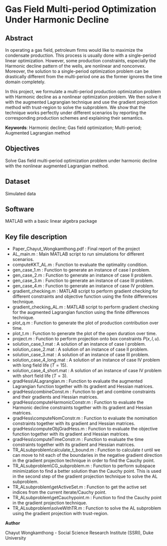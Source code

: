 # Gas Field Multi-period Optimization Under Harmonic Decline

## Abstract
In operating a gas field, petroleum firms would like to maximize the condensate production. This process is usually done with a single-period linear optimization. However, some production constraints, especially the Harmonic decline pattern of the wells, are nonlinear and nonconvex. Moreover, the solution to a single-period optimization problem can be drastically different from the multi-period one as the former ignores the time domain completely. 

In this project, we formulate a multi-period production optimization problem with Harmonic decline as a nonlinear optimization problem. We then solve it with the augmented Lagrangian technique and use the gradient projection method with trust-region to solve the subproblem. We show that the technique works perfectly under different scenarios by reporting the corresponding production schemes and explaining their semantics.

**Keywords**: Harmonic decline; Gas field optimization; Multi-period; Augmented Lagrangian method

## Objectives

Solve Gas field multi-period optimization problem under harmonic decline with the nonlinear augmented Lagrangian method.

## Dataset

Simulated data

## Software

MATLAB with a basic linear algebra package

## Key file description
* Paper_Chayut_Wongkamthong.pdf : Final report of the project
* AL_main.m : Main MATLAB script to run simulations for different scenarios.
* computeKKT_AL.m : Function to evaluate the optimality condition.
* gen_case_1.m : Function to generate an instance of case I problem.
* gen_case_2.m : Function to generate an instance of case II problem.
* gen_case_3.m : Function to generate an instance of case III problem.
* gen_case_4.m : Function to generate an instance of case IV problem.
* gradient_checking.m : MATLAB script to perform gradient checking for different constraints and objective function using the finite differences technique.
* gradient_checking_AL.m : MATLAB script to perform gradient checking for the augmented Lagrangian function using the finite differences technique.
* plot_q.m : Function to generate the plot of production contribution over time.
* plot_t.m : Function to generate the plot of the open duration over time.
* project.m : Function to perform projection onto box constraints $P(x,l,u)$.
* solution_case_1.mat : A solution of an instance of case I problem.
* solution_case_2.mat : A solution of an instance of case II problem.
* solution_case_3.mat : A solution of an instance of case III problem.
* solution_case_4_long.mat : A solution of an instance of case IV problem with long field life ($T = 15$).
* solution_case_4_short.mat : A solution of an instance of case IV problem with short field life ($T = 3$).
* gradHess\ALagrangian.m : Function to evaluate the augmented Lagrangian function together with its gradient and Hessian matrices.
* gradHess\combineConst.m : Function to get and combine constraints and their gradients and Hessian matrices.
* gradHess\computeHarmonicConstr.m : Function to evaluate the Harmonic decline constraints together with its gradient and Hessian matrices.
* gradHess\computeNomConstr.m : Function to evaluate the nomination constraints together with its gradient and Hessian matrices.
* gradHess\computeObjGradHess.m : Function to evaluate the objective function together with its gradient and Hessian matrices.
* gradHess\computeTimeConstr.m : Function to evaluate the time constraints together with its gradient and Hessian matrices.
* TR_ALsubproblem\calculate_t_bound.m : Function to calculate $t$ until we can move to hit each of the boundaries in the negative gradient direction in the gradient projection technique in order to find the Cauchy point.
* TR_ALsubproblem\CG_subproblem.m : Function to perform subspace minimization to find a better solution than the Cauchy point. This is used in the second step of the gradient projection technique to solve the AL subproblem.
* TR_ALsubproblem\getActiveSet.m : Function to get the active set indices from the current iterate/Cauchy point.
* TR_ALsubproblem\getCauchypoint.m : Function to find the Cauchy point in the gradient projection technique.
* TR_ALsubproblem\solveWithTR.m : Function to solve the AL subproblem using the gradient projection with trust-region.

**Author**

Chayut Wongkamthong - Social Science Research Institute (SSRI), Duke University
